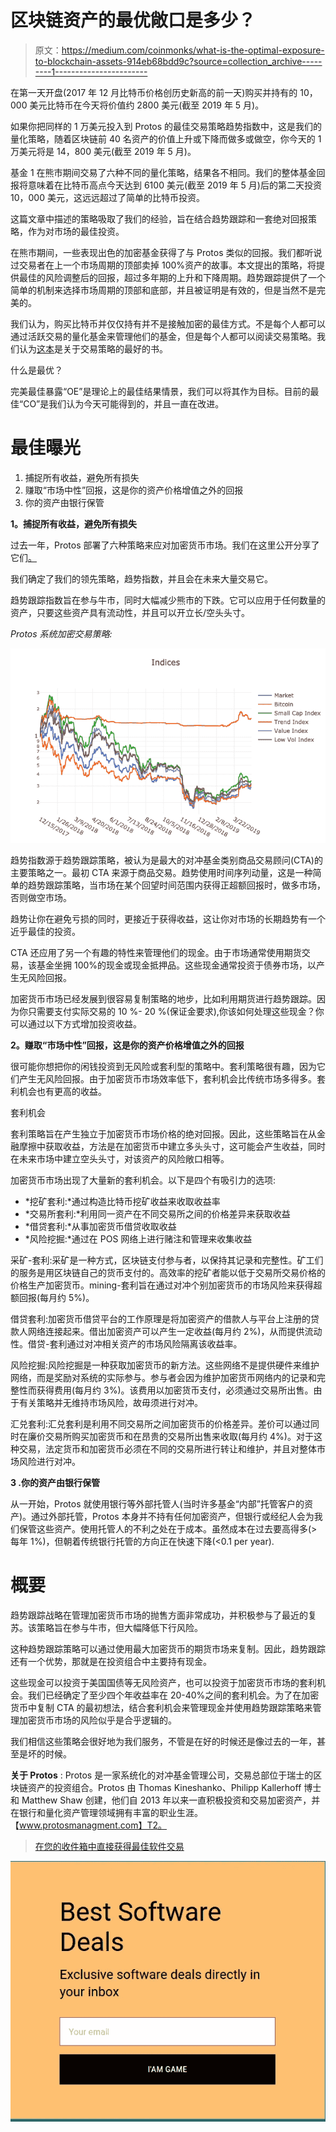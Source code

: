 # 区块链资产的最优敞口是多少？

> 原文：<https://medium.com/coinmonks/what-is-the-optimal-exposure-to-blockchain-assets-914eb68bdd9c?source=collection_archive---------1----------------------->

在第一天开盘(2017 年 12 月比特币价格创历史新高的前一天)购买并持有的 10，000 美元比特币在今天将价值约 2800 美元(截至 2019 年 5 月)。

如果你把同样的 1 万美元投入到 Protos 的最佳交易策略趋势指数中，这是我们的量化策略，随着区块链前 40 名资产的价值上升或下降而做多或做空，你今天的 1 万美元将是 14，800 美元(截至 2019 年 5 月)。

基金 1 在熊市期间交易了六种不同的量化策略，结果各不相同。我们的整体基金回报将意味着在比特币高点今天达到 6100 美元(截至 2019 年 5 月)后的第二天投资 10，000 美元，这远远超过了简单的比特币投资。

这篇文章中描述的策略吸取了我们的经验，旨在结合趋势跟踪和一套绝对回报策略，作为对市场的最佳投资。

在熊市期间，一些表现出色的加密基金获得了与 Protos 类似的回报。我们都听说过交易者在上一个市场周期的顶部卖掉 100%资产的故事。本文提出的策略，将提供最佳的风险调整后的回报，超过多年期的上升和下降周期。趋势跟踪提供了一个简单的机制来选择市场周期的顶部和底部，并且被证明是有效的，但是当然不是完美的。

我们认为，购买比特币并仅仅持有并不是接触加密的最佳方式。不是每个人都可以通过活跃交易的量化基金来管理他们的基金，但是每个人都可以阅读交易策略。我们认为[这本](https://www.amazon.com/gp/product/0691166196/ref=dbs_a_def_rwt_bibl_vppi_i0)是关于交易策略的最好的书。

什么是最优？

完美最佳暴露“OE”是理论上的最佳结果情景，我们可以将其作为目标。目前的最佳“CO”是我们认为今天可能得到的，并且一直在改进。

# 最佳曝光

1.  捕捉所有收益，避免所有损失
2.  赚取“市场中性”回报，这是你的资产价格增值之外的回报
3.  你的资产由银行保管

**1。捕捉所有收益，避免所有损失**

过去一年，Protos 部署了六种策略来应对加密货币市场。我们在这里公开分享了它们[。](/protos-fund/introducing-cryptocurrency-investment-styles-69601f92a30d)

我们确定了我们的领先策略，趋势指数，并且会在未来大量交易它。

趋势跟踪指数旨在参与牛市，同时大幅减少熊市的下跌。它可以应用于任何数量的资产，只要这些资产具有流动性，并且可以开立长/空头头寸。

*Protos 系统加密交易策略:*

![](img/9f9491f62def6b827b1490d00739fdc2.png)

趋势指数源于趋势跟踪策略，被认为是最大的对冲基金类别商品交易顾问(CTA)的主要策略之一。最初 CTA 来源于商品交易。趋势使用时间序列动量，这是一种简单的趋势跟踪策略，当市场在某个回望时间范围内获得正超额回报时，做多市场，否则做空市场。

趋势让你在避免亏损的同时，更接近于获得收益，这让你对市场的长期趋势有一个近乎最佳的投资。

CTA 还应用了另一个有趣的特性来管理他们的现金。由于市场通常使用期货交易，该基金坐拥 100%的现金或现金抵押品。这些现金通常投资于债券市场，以产生无风险回报。

加密货币市场已经发展到很容易复制策略的地步，比如利用期货进行趋势跟踪。因为你只需要支付实际交易的 10 %- 20 %(保证金要求),你该如何处理这些现金？你可以通过以下方式增加投资收益。

**2。赚取“市场中性”回报，这是你的资产价格增值之外的回报**

很可能你想把你的闲钱投资到无风险或套利型的策略中。套利策略很有趣，因为它们产生无风险回报。由于加密货币市场效率低下，套利机会比传统市场多得多。套利机会也有更高的收益。

套利机会

套利策略旨在产生独立于加密货币市场价格的绝对回报。因此，这些策略旨在从金融摩擦中获取收益，方法是在加密货币中建立多头头寸，这可能会产生收益，同时在未来市场中建立空头头寸，对该资产的风险敞口相等。

加密货币市场出现了大量新的套利机会。以下是四个有吸引力的选项:

*   *挖矿套利:*通过构造比特币挖矿收益来收取收益率
*   *交易所套利:*利用同一资产在不同交易所之间的价格差异来获取收益
*   *借贷套利:*从事加密货币借贷收取收益
*   *风险挖掘:*通过在 POS 网络上进行赌注和管理来收集收益

采矿-套利:采矿是一种方式，区块链支付参与者，以保持其记录和完整性。矿工们的服务是用区块链自己的货币支付的。高效率的挖矿者能以低于交易所交易价格的价格生产加密货币。mining-套利旨在通过对冲个别加密货币的市场风险来获得超额回报(每月约 5%)。

借贷套利:加密货币借贷平台的工作原理是将加密资产的借款人与平台上注册的贷款人网络连接起来。借出加密资产可以产生一定收益(每月约 2%)，从而提供流动性。借贷-套利通过对冲相关资产的市场风险隔离该收益率。

风险挖掘:风险挖掘是一种获取加密货币的新方法。这些网络不是提供硬件来维护网络，而是奖励对系统的实际参与。参与者会因为维护加密货币网络内的记录和完整性而获得费用(每月约 3%)。该费用以加密货币支付，必须通过交易所出售。由于有关策略并无维持市场风险，故毋须进行对冲。

汇兑套利:汇兑套利是利用不同交易所之间加密货币的价格差异。差价可以通过同时在廉价交易所购买加密货币和在昂贵的交易所出售来收取(每月约 4%)。对于这种交易，法定货币和加密货币必须在不同的交易所进行转让和维护，并且对整体市场风险进行对冲。

**3 .你的资产由银行保管**

从一开始，Protos 就使用银行等外部托管人(当时许多基金“内部”托管客户的资产)。通过外部托管，Protos 本身并不持有任何加密资产，但银行或经纪人会为我们保管这些资产。使用托管人的不利之处在于成本。虽然成本在过去要高得多(>每年 1%)，但朝着传统银行托管的方向正在快速下降(<0.1 per year).

# **概要**

趋势跟踪战略在管理加密货币市场的抛售方面非常成功，并积极参与了最近的复苏。该策略旨在参与牛市，但大幅降低下行风险。

这种趋势跟踪策略可以通过使用最大加密货币的期货市场来复制。因此，趋势跟踪还有一个优势，那就是在投资组合中主要持有现金。

这些现金可以投资于美国国债等无风险资产，也可以投资于加密货币市场的套利机会。我们已经确定了至少四个年收益率在 20-40%之间的套利机会。为了在加密货币中复制 CTA 的最初想法，结合套利机会来管理现金并使用趋势跟踪策略来管理加密货币市场的风险似乎是合乎逻辑的。

我们相信这些策略会很好地为我们服务，不管是在好的时候还是像过去的一年，甚至是坏的时候。

**关于 Protos** : Protos 是一家系统化的对冲基金管理公司，交易总部位于瑞士的区块链资产的投资组合。Protos 由 Thomas Kineshanko、Philipp Kallerhoff 博士和 Matthew Shaw 创建，他们自 2013 年以来一直积极投资和交易加密资产，并在银行和量化资产管理领域拥有丰富的职业生涯。【www.protosmanagment.com】T2。

> [在您的收件箱中直接获得最佳软件交易](https://coincodecap.com/?utm_source=coinmonks)

[![](img/7c0b3dfdcbfea594cc0ae7d4f9bf6fcb.png)](https://coincodecap.com/?utm_source=coinmonks)